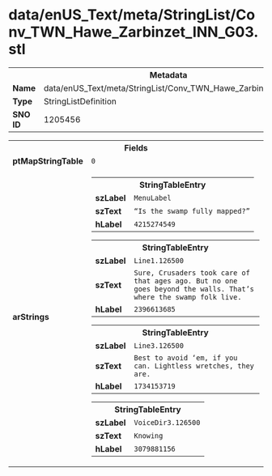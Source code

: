 <h1>data/enUS_Text/meta/StringList/Conv_TWN_Hawe_Zarbinzet_INN_G03.stl</h1><table><tr><th colspan="100%">Metadata</th></tr><tr><td><b>Name</b></td><td>data/enUS_Text/meta/StringList/Conv_TWN_Hawe_Zarbinzet_INN_G03.stl</td></tr><tr><td><b>Type</b></td><td>StringListDefinition</td></tr><tr><td><b>SNO ID</b></td><td>1205456</td></tr></table>

<table><tr><th colspan="100%">Fields</th></tr><tr><td><b>ptMapStringTable</b></td><td><code>0</code></td></tr><tr><td><b>arStrings</b></td><td><table><tr><th colspan="100%">StringTableEntry</th></tr><tr><td><b>szLabel</b></td><td><code>MenuLabel</code></td></tr><tr><td><b>szText</b></td><td><code>“Is the swamp fully mapped?”</code></td></tr><tr><td><b>hLabel</b></td><td><code>4215274549</code></td></tr></table>


<table><tr><th colspan="100%">StringTableEntry</th></tr><tr><td><b>szLabel</b></td><td><code>Line1.126500</code></td></tr><tr><td><b>szText</b></td><td><code>Sure, Crusaders took care of that ages ago. But no one goes beyond the walls. That’s where the swamp folk live.</code></td></tr><tr><td><b>hLabel</b></td><td><code>2396613685</code></td></tr></table>


<table><tr><th colspan="100%">StringTableEntry</th></tr><tr><td><b>szLabel</b></td><td><code>Line3.126500</code></td></tr><tr><td><b>szText</b></td><td><code>Best to avoid ‘em, if you can. Lightless wretches, they are.</code></td></tr><tr><td><b>hLabel</b></td><td><code>1734153719</code></td></tr></table>


<table><tr><th colspan="100%">StringTableEntry</th></tr><tr><td><b>szLabel</b></td><td><code>VoiceDir3.126500</code></td></tr><tr><td><b>szText</b></td><td><code>Knowing</code></td></tr><tr><td><b>hLabel</b></td><td><code>3079881156</code></td></tr></table>


</td></tr></table>

